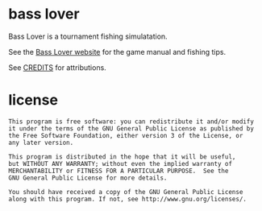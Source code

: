# bass lover

Bass Lover is a tournament fishing simulatation.

See the [Bass Lover website](https://wesleywerner.github.io/basslover/index.html) for the game manual and fishing tips.

See [CREDITS](CREDITS) for attributions.

# license

    This program is free software: you can redistribute it and/or modify
    it under the terms of the GNU General Public License as published by
    the Free Software Foundation, either version 3 of the License, or
    any later version.

    This program is distributed in the hope that it will be useful,
    but WITHOUT ANY WARRANTY; without even the implied warranty of
    MERCHANTABILITY or FITNESS FOR A PARTICULAR PURPOSE.  See the
    GNU General Public License for more details.

    You should have received a copy of the GNU General Public License
    along with this program. If not, see http://www.gnu.org/licenses/.

